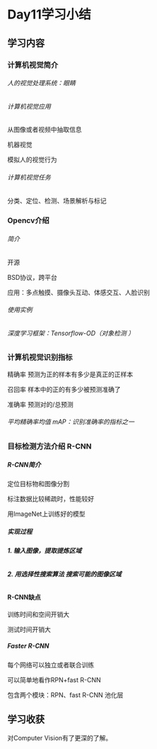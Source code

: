 # Day11学习小结



## 学习内容

### 计算机视觉简介

###### 人的视觉处理系统：眼睛

###### 计算机视觉应用

从图像或者视频中抽取信息

机器视觉

模拟人的视觉行为

###### 计算机视觉任务

分类、定位、检测、场景解析与标记



### Opencv介绍

###### 简介

开源

BSD协议，跨平台

应用：多点触摸、摄像头互动、体感交互、人脸识别

###### 使用实例

###### 深度学习框架：Tensorflow-OD（对象检测 ）



### 计算机视觉识别指标

精确率  预测为正的样本有多少是真正的正样本

召回率   样本中的正的有多少被预测准确了

准确率   预测对的/总预测

###### 平均精确率均值 mAP：识别准确率的指标之一

### 

### 目标检测方法介绍  R-CNN

##### R-CNN简介

定位目标物和图像分割

标注数据比较稀疏时，性能较好

用ImageNet上训练好的模型

##### 实现过程

###### **1. 输入图像，提取提炼区域**

###### **2. 用选择性搜索算法  搜索可能的图像区域**

#### R-CNN缺点

训练时间和空间开销大

测试时间开销大

##### Faster R-CNN

每个网络可以独立或者联合训练

可以简单地看作RPN+fast R-CNN

包含两个模块：RPN、fast R-CNN 池化层

### 

## 学习收获

对Computer Vision有了更深的了解。